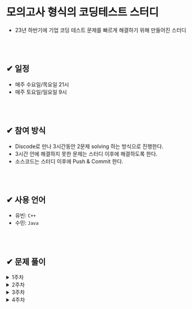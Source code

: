 # 모의고사 형식의 코딩테스트 스터디
- 23년 하반기에 기업 코딩 테스트 문제를 빠르게 해결하기 위해 만들어진 스터디

</br>
</br>

## ✔ 일정
- 매주 수요일/목요일 21시
- 매주 토요일/일요일 9시

</br>
</br>

## ✔ 참여 방식
- Discode로 만나 3시간동안 2문제 solving 하는 방식으로 진행한다.
- 3시간 안에 해결하지 못한 문제는 스터디 이후에 해결하도록 한다.
- 소스코드는 스터디 이후에 Push & Commit 한다.

</br>
</br>

## ✔ 사용 언어
- 유빈: `C++` 
- 수민: `Java`


</br>
</br>


## ✔ 문제 풀이
  <details>
  <summary>1주차</summary>
  <div markdown="1">
  
  ### 23.07.07 금요일
  [1. 백준 17070_파이프_옮기기1](https://www.acmicpc.net/problem/17070)   </br>
  [2. 백준 17406_배열_돌리기 4](https://www.acmicpc.net/problem/17406)

  ### 23.07.08 토요일
  [1. 백준 20165_인내의도미노장인호석](https://www.acmicpc.net/problem/20165)   </br>
  [2. 백준 21609_상어중학교](https://www.acmicpc.net/problem/21609)

  ### 23.07.09 일요일
  [1. 백준 16197_두동전](https://www.acmicpc.net/problem/16197) </br>
  [2. 벡준 3190_뱀](https://www.acmicpc.net/problem/3190)


  </div>
  </details>

   <details>
  <summary>2주차</summary>
  <div markdown="1">
    
  ### 23.07.12 수요일
  [1. 백준 14502_연구소](https://www.acmicpc.net/problem/14502) </br>
  [2. 벡준 2638_치즈](https://www.acmicpc.net/problem/2638)

  ### 23.07.14 금요일
  [1. 백준 17135_캐슬 디펜스](https://www.acmicpc.net/problem/17135) </br>
  [2. SWEA 벽돌깨기](https://swexpertacademy.com/main/code/problem/problemDetail.do?contestProbId=AWXRQm6qfL0DFAUo)

  ### 23.07.15 토요일
  [1. 백준 1956_운동](https://www.acmicpc.net/problem/1956) </br>
  [2. SWEA 수영장](https://swexpertacademy.com/main/code/problem/problemDetail.do?contestProbId=AV5PpFQaAQMDFAUq)


  ### 23.07.16 일요일
  [1. 백준 5427_불](https://www.acmicpc.net/problem/5427) </br>
  [2. 백준 2573_빙산](https://www.acmicpc.net/problem/2573) 
  
   </div>
  </details>

  <details>
  <summary>3주차</summary>
  <div markdown="1">
  
  ### 23.07.19 수요일
  [1. 백준 17141_연구소2](https://www.acmicpc.net/problem/17141)   </br>
  [2. SWEA 활주로 건설](https://swexpertacademy.com/main/code/problem/problemDetail.do?contestProbId=AWIeW7FakkUDFAVH)

  ### 23.07.21 금요일
  [1. 백준 2206_벽 부수고 이동하기](https://www.acmicpc.net/problem/2206) </br>
  [2. 백준 16929_Two Dots](https://www.acmicpc.net/problem/16929)

  ### 23.07.22 토요일
  [1. 백준 16947_서울지하철2호선](https://www.acmicpc.net/problem/16947) </br>
  [2. 백준 16954_움직이는 미로 탈출](https://www.acmicpc.net/problem/16954)


  ### 23.07.23 일요일
  [1. 백준 1600_말이 되고픈 원숭이](https://www.acmicpc.net/problem/1600) </br>
  [2. 백준 17836_공주님을 구해라!](https://www.acmicpc.net/problem/17836) 
  </div>
  </details>

  <details>
  <summary>4주차</summary>
  <div markdown="1">

  ### 4주차 특별 과제 -> 1, 2, 3주차 못풀었던 문제 다 풀어오기.

  ### 23.07.25 화요일 
  (사정상 금요일 스터디 화요일로 대체) </br>
  
  [1. 백준 4179_불!](https://www.acmicpc.net/problem/4179) </br>
  [2. 백준 3055_탈출](https://www.acmicpc.net/problem/3055)


  ### 23.07.26 수요일 
  [1. 백준 1937_욕심쟁이 판다](https://www.acmicpc.net/problem/1937) </br>
  [2. 백준 2665_미로만들기](https://www.acmicpc.net/problem/2665)

   ### 23.07.29 토요일 
  [1. 백준 4485_녹색 옷 입은 애가 젤다지?](https://www.acmicpc.net/problem/4485) </br>
  [2. SWEA 등산로 조성](https://swexpertacademy.com/main/code/problem/problemDetail.do?contestProbId=AV5PoOKKAPIDFAUq)

  ### 23.07.30 일요일 
  [1. 백준 2234_성곽](https://www.acmicpc.net/problem/4485) </br>
  [2. 백준_11559_Puyo Puyo](https://www.acmicpc.net/problem/11559) 
  
  </div>
  </details>
  
